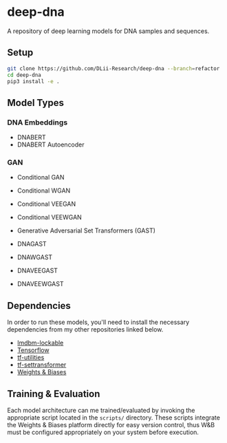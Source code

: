 # deep-dna

A repository of deep learning models for DNA samples and sequences.

## Setup

```bash
git clone https://github.com/DLii-Research/deep-dna --branch=refactor
cd deep-dna
pip3 install -e .
```

## Model Types

### DNA Embeddings

- DNABERT
- DNABERT Autoencoder

### GAN

- Conditional GAN
- Conditional WGAN
- Conditional VEEGAN
- Conditional VEEWGAN
- Generative Adversarial Set Transformers (GAST)

- DNAGAST
- DNAWGAST
- DNAVEEGAST
- DNAVEEWGAST

## Dependencies

In order to run these models, you'll need to install the necessary dependencies from my other repositories linked below.

- [lmdbm-lockable](https://github.com/SirDavidLudwig/lmdb-python-dbm)
- [Tensorflow](https://www.tensorflow.org/)
- [tf-utilities](https://pypi.org/project/tf-utilities/)
- [tf-settransformer](https://pypi.org/project/tf-settransformer/)
- [Weights & Biases](https://wandb.ai)

## Training & Evaluation

Each model architecture can me trained/evaluated by invoking the appropriate script located in the `scripts/` directory. These scripts integrate the Weights & Biases platform directly for easy version control, thus W&B must be configured appropriately on your system before execution.
